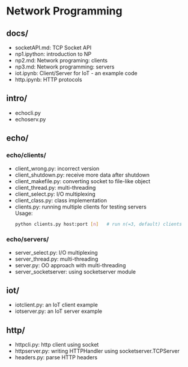 # Network Programming

## docs/
- socketAPI.md: TCP Socket API
- np1.ipython: introduction to NP
- np2.md: Network programing: clients
- np3.md: Network programming: servers
- iot.ipynb: Client/Server for IoT - an example code
- http.ipynb: HTTP protocols

## intro/
- echocli.py
- echoserv.py

## echo/
### echo/clients/
- client_wrong.py: incorrect version
- client_shutdown.py: receive more data after shutdown
- client_makefile.py: converting socket to file-like object
- client_thread.py: multi-threading
- client_select.py: I/O multiplexing
- client_class.py: class implementation
- clients.py: running multiple clients for testing servers<br>
    Usage:
    ```bash
    python clients.py host:port [n]   # run n(=3, default) clients
    ```

### echo/servers/
- server_select.py: I/O multiplexing
- server_thread.py: multi-threading
- server.py: OO approach with multi-threading
- server_socketserver: using socketserver module

## iot/
- iotclient.py: an IoT client example
- iotserver.py: an IoT server example

## http/
- httpcli.py: http client using socket
- httpserver.py: writing HTTPHandler using socketserver.TCPServer
- headers.py: parse HTTP headers
